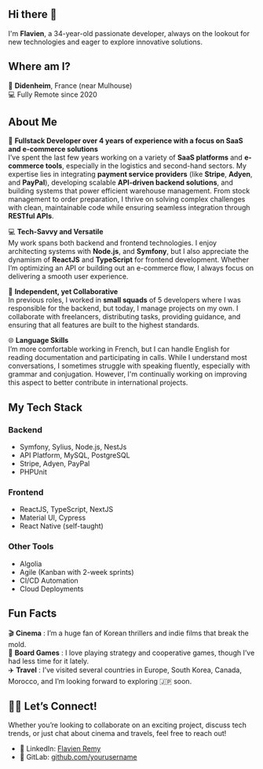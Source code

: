## Hi there 👋  
I'm **Flavien**, a 34-year-old passionate developer, always on the lookout for new technologies and eager to explore innovative solutions.

## Where am I?

📍 **Didenheim**, France (near Mulhouse)  
💻 Fully Remote since 2020  

## About Me

💼 **Fullstack Developer over 4 years of experience with a focus on SaaS and e-commerce solutions** <br/>
I’ve spent the last few years working on a variety of **SaaS platforms** and **e-commerce tools**, especially in the logistics and second-hand sectors. My expertise lies in integrating **payment service providers** (like **Stripe**, **Adyen**, and **PayPal**), developing scalable **API-driven backend solutions**, and building systems that power efficient warehouse management. From stock management to order preparation, I thrive on solving complex challenges with clean, maintainable code while ensuring seamless integration through **RESTful APIs**.

💻 **Tech-Savvy and Versatile**  
My work spans both backend and frontend technologies. I enjoy architecting systems with **Node.js**, and **Symfony**, but I also appreciate the dynamism of **ReactJS** and **TypeScript** for frontend development. Whether I’m optimizing an API or building out an e-commerce flow, I always focus on delivering a smooth user experience.

👷 **Independent, yet Collaborative**  
In previous roles, I worked in **small squads** of 5 developers where I was responsible for the backend, but today, I manage projects on my own. I collaborate with freelancers, distributing tasks, providing guidance, and ensuring that all features are built to the highest standards.

🌐 **Language Skills**  
I’m more comfortable working in French, but I can handle English for reading documentation and participating in calls. While I understand most conversations, I sometimes struggle with speaking fluently, especially with grammar and conjugation. However, I'm continually working on improving this aspect to better contribute in international projects.

## My Tech Stack

### **Backend**  
- Symfony, Sylius, Node.js, NestJs  
- API Platform, MySQL, PostgreSQL  
- Stripe, Adyen, PayPal
- PHPUnit

### **Frontend**  
- ReactJS, TypeScript, NextJS
- Material UI, Cypress
- React Native (self-taught) 

### **Other Tools**  
- Algolia
- Agile (Kanban with 2-week sprints)  
- CI/CD Automation  
- Cloud Deployments  

## Fun Facts

🎬 **Cinema** : I’m a huge fan of Korean thrillers and indie films that break the mold.  
🎲 **Board Games** : I love playing strategy and cooperative games, though I’ve had less time for it lately.  
✈️ **Travel** : I’ve visited several countries in Europe, South Korea, Canada, Morocco, and I’m looking forward to exploring 🇯🇵 soon.  

## 🤝🏻 Let’s Connect!

Whether you’re looking to collaborate on an exciting project, discuss tech trends, or just chat about cinema and travels, feel free to reach out!

- 💼 LinkedIn: [Flavien Remy](https://www.linkedin.com/in/flavien-remy-707229151/)
- 🐙 GitLab: [github.com/yourusername](https://gitlab.com/FlavienRemy)

